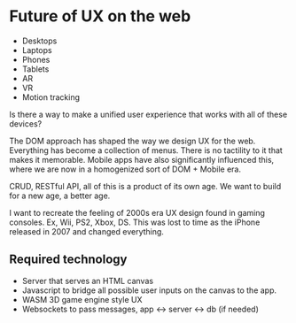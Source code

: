 # Future of UX on the web

- Desktops
- Laptops
- Phones
- Tablets
- AR
- VR
- Motion tracking

Is there a way to make a unified user experience that works with all of these devices?

The DOM approach has shaped the way we design UX for the web. Everything has become a collection of menus. There is no tactility to it that makes it memorable. Mobile apps have also significantly influenced this, where we are now in a homogenized sort of DOM + Mobile era.

CRUD, RESTful API, all of this is a product of its own age. We want to build for a new age, a better age.

I want to recreate the feeling of 2000s era UX design found in gaming consoles. Ex, Wii, PS2, Xbox, DS. This was lost to time as the iPhone released in 2007 and changed everything.

## Required technology
- Server that serves an HTML canvas
- Javascript to bridge all possible user inputs on the canvas to the app.
- WASM 3D game engine style UX
- Websockets to pass messages, app <-> server <-> db (if needed)

